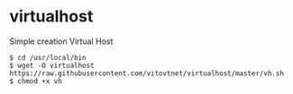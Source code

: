 # virtualhost
Simple creation Virtual Host


```
$ cd /usr/local/bin
$ wget -O virtualhost https://raw.githubusercontent.com/vitovtnet/virtualhost/master/vh.sh
$ chmod +x vh 

```
